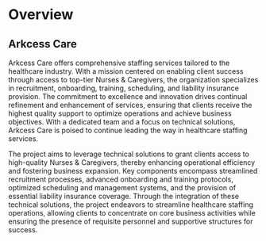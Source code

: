 # Overview

## Arkcess Care

Arkcess Care offers comprehensive staffing services tailored to the healthcare industry. With a mission centered on
enabling client success through access to top-tier Nurses & Caregivers, the organization specializes in recruitment,
onboarding, training, scheduling, and liability insurance provision. The commitment to excellence and innovation drives
continual refinement and enhancement of services, ensuring that clients receive the highest quality support to optimize
operations and achieve business objectives. With a dedicated team and a focus on technical solutions, Arkcess Care
is poised to continue leading the way in healthcare staffing services.

The project aims to leverage technical solutions to grant clients access to high-quality Nurses & Caregivers, thereby
enhancing operational efficiency and fostering business expansion. Key components encompass streamlined recruitment
processes, advanced onboarding and training protocols, optimized scheduling and management systems, and the provision of
essential liability insurance coverage. Through the integration of these technical solutions, the project endeavors to
streamline healthcare staffing operations, allowing clients to concentrate on core business activities while ensuring
the presence of requisite personnel and supportive structures for success.